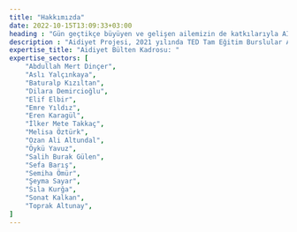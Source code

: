```yaml
---
title: "Hakkımızda"
date: 2022-10-15T13:09:33+03:00
heading : "Gün geçtikçe büyüyen ve gelişen ailemizin de katkılarıyla AİDİYET çatısı altında hep beraber emek vermenin ve fikir üretmenin keyfi, bu ailenin kazandırdığı ve elbette tüm aileye daima kazandırmaya devam edeceği o duygu çok tatmin edici."
description : "Aidiyet Projesi, 2021 yılında TED Tam Eğitim Burslular Ankara Bölge Yönetim Kurulu’nun öncülüğünde ortaya çıkmıştır. Aidiyet Projesi'nin genel amacı, film analizlerinden fantastik hikayelere, bulmacalardan edebi eser eleştirilerine kadar birbirinden ilginç ve özenle hazırlanmış içerikler ile tanınırlığını arttırmak ve tüm Türkiye'deki burslu öğrencilerin kendini geliştirebileceği bir ortam oluşturmaktır. Bu doğrultuda bağımsız bir şekilde yoluna devam eden Aidiyet, dönemlik çıkardığı Aidiyet Bülten, içeriklerine ve bültenlerine yer verdiği internet sitesi ve paylaşımlarını yaptığı instagram sayfasından oluşmaktadır. Gün geçtikçe büyüyen ve gelişen ekibimizin de katkılarıyla uzun yıllar bu vizyonu sürdürebilmek ve üzerine eklenerek yeni başarılara imza atılmasını sağlamak için çalışıyoruz. Aktif olarak 18 kişiden oluşan bir ekibin yürüttüğü bu proje hakkında ayrıntılı bilgi almak için e-posta adresimizden bizlere ulaşabilirsiniz."
expertise_title: "Aidiyet Bülten Kadrosu: "
expertise_sectors: [
    "Abdullah Mert Dinçer", 
    "Aslı Yalçınkaya", 
    "Baturalp Kızıltan",
    "Dilara Demircioğlu", 
    "Elif Elbir",
    "Emre Yıldız", 
    "Eren Karagül", 
    "İlker Mete Takkaç",
    "Melisa Öztürk", 
    "Ozan Ali Altundal",
    "Öykü Yavuz",
    "Salih Burak Gülen",
    "Sefa Barış",
    "Semiha Ömür", 
    "Şeyma Sayar", 
    "Sıla Kurğa",
    "Sonat Kalkan",
    "Toprak Altunay",
]
---
```

